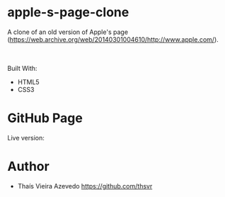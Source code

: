 # apple-s-page-clone




A clone of an old version of Apple's page (https://web.archive.org/web/20140301004610/http://www.apple.com/).<br>

<br><br>
Built With:
* HTML5
* CSS3

# GitHub Page
Live version:

# Author
* Thaís Vieira Azevedo https://github.com/thsvr

